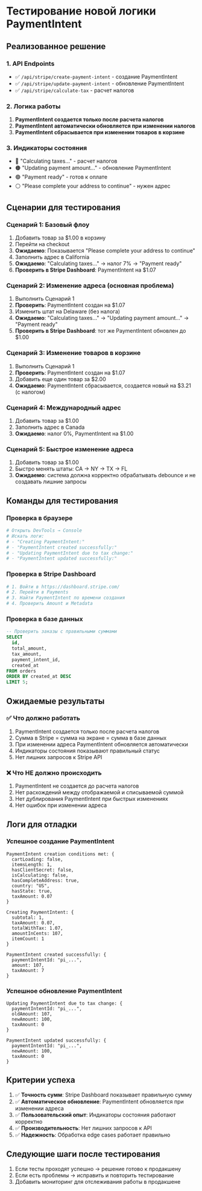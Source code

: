 # Тестирование новой логики PaymentIntent

## Реализованное решение

### 1. API Endpoints
- ✅ `/api/stripe/create-payment-intent` - создание PaymentIntent
- ✅ `/api/stripe/update-payment-intent` - обновление PaymentIntent
- ✅ `/api/stripe/calculate-tax` - расчет налогов

### 2. Логика работы
1. **PaymentIntent создается только после расчета налогов**
2. **PaymentIntent автоматически обновляется при изменении налогов**
3. **PaymentIntent сбрасывается при изменении товаров в корзине**

### 3. Индикаторы состояния
- 🔵 "Calculating taxes..." - расчет налогов
- 🟠 "Updating payment amount..." - обновление PaymentIntent
- 🟢 "Payment ready" - готов к оплате
- ⚪ "Please complete your address to continue" - нужен адрес

## Сценарии для тестирования

### Сценарий 1: Базовый флоу
1. Добавить товар за $1.00 в корзину
2. Перейти на checkout
3. **Ожидаемо**: Показывается "Please complete your address to continue"
4. Заполнить адрес в California
5. **Ожидаемо**: "Calculating taxes..." → налог 7% → "Payment ready"
6. **Проверить в Stripe Dashboard**: PaymentIntent на $1.07

### Сценарий 2: Изменение адреса (основная проблема)
1. Выполнить Сценарий 1
2. **Проверить**: PaymentIntent создан на $1.07
3. Изменить штат на Delaware (без налога)
4. **Ожидаемо**: "Calculating taxes..." → "Updating payment amount..." → "Payment ready"
5. **Проверить в Stripe Dashboard**: тот же PaymentIntent обновлен до $1.00

### Сценарий 3: Изменение товаров в корзине
1. Выполнить Сценарий 1
2. **Проверить**: PaymentIntent создан на $1.07
3. Добавить еще один товар за $2.00
4. **Ожидаемо**: PaymentIntent сбрасывается, создается новый на $3.21 (с налогом)

### Сценарий 4: Международный адрес
1. Добавить товар за $1.00
2. Заполнить адрес в Canada
3. **Ожидаемо**: налог 0%, PaymentIntent на $1.00

### Сценарий 5: Быстрое изменение адреса
1. Добавить товар за $1.00
2. Быстро менять штаты: CA → NY → TX → FL
3. **Ожидаемо**: система должна корректно обрабатывать debounce и не создавать лишние запросы

## Команды для тестирования

### Проверка в браузере
```bash
# Открыть DevTools → Console
# Искать логи:
# - "Creating PaymentIntent:"
# - "PaymentIntent created successfully:"
# - "Updating PaymentIntent due to tax change:"
# - "PaymentIntent updated successfully:"
```

### Проверка в Stripe Dashboard
```bash
# 1. Войти в https://dashboard.stripe.com/
# 2. Перейти в Payments
# 3. Найти PaymentIntent по времени создания
# 4. Проверить Amount и Metadata
```

### Проверка в базе данных
```sql
-- Проверить заказы с правильными суммами
SELECT 
  id,
  total_amount,
  tax_amount,
  payment_intent_id,
  created_at
FROM orders 
ORDER BY created_at DESC 
LIMIT 5;
```

## Ожидаемые результаты

### ✅ Что должно работать
1. PaymentIntent создается только после расчета налогов
2. Сумма в Stripe = сумма на экране = сумма в базе данных
3. При изменении адреса PaymentIntent обновляется автоматически
4. Индикаторы состояния показывают правильный статус
5. Нет лишних запросов к Stripe API

### ❌ Что НЕ должно происходить
1. PaymentIntent не создается до расчета налогов
2. Нет расхождений между отображаемой и списываемой суммой
3. Нет дублирования PaymentIntent при быстрых изменениях
4. Нет ошибок при изменении адреса

## Логи для отладки

### Успешное создание PaymentIntent
```
PaymentIntent creation conditions met: {
  cartLoading: false,
  itemsLength: 1,
  hasClientSecret: false,
  isCalculating: false,
  hasCompleteAddress: true,
  country: "US",
  hasState: true,
  taxAmount: 0.07
}

Creating PaymentIntent: {
  subtotal: 1,
  taxAmount: 0.07,
  totalWithTax: 1.07,
  amountInCents: 107,
  itemCount: 1
}

PaymentIntent created successfully: {
  paymentIntentId: "pi_...",
  amount: 107,
  taxAmount: 7
}
```

### Успешное обновление PaymentIntent
```
Updating PaymentIntent due to tax change: {
  paymentIntentId: "pi_...",
  oldAmount: 107,
  newAmount: 100,
  taxAmount: 0
}

PaymentIntent updated successfully: {
  paymentIntentId: "pi_...",
  newAmount: 100,
  taxAmount: 0
}
```

## Критерии успеха

1. ✅ **Точность сумм**: Stripe Dashboard показывает правильную сумму
2. ✅ **Автоматическое обновление**: PaymentIntent обновляется при изменении адреса
3. ✅ **Пользовательский опыт**: Индикаторы состояния работают корректно
4. ✅ **Производительность**: Нет лишних запросов к API
5. ✅ **Надежность**: Обработка edge cases работает правильно

## Следующие шаги после тестирования

1. Если тесты проходят успешно → решение готово к продакшену
2. Если есть проблемы → исправить и повторить тестирование
3. Добавить мониторинг для отслеживания работы в продакшене